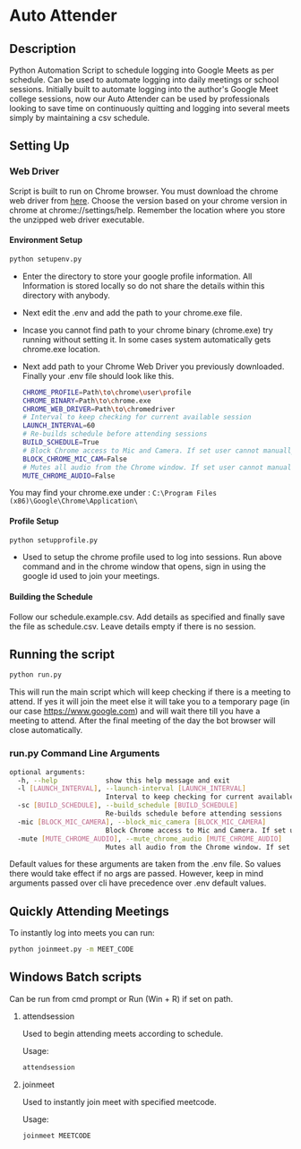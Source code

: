 # Auto Attender

## Description

Python Automation Script to schedule logging into Google Meets as per schedule. Can be used to automate logging into daily meetings or school sessions. Initially built to automate logging into the author's Google Meet college sessions, now our Auto Attender can be used by professionals looking to save time on continuously quitting and logging into several meets simply by maintaining a csv schedule.

## Setting Up

### Web Driver

Script is built to run on Chrome browser. You must download the chrome web driver from [here](https://sites.google.com/a/chromium.org/chromedriver/downloads). Choose the version based on your chrome version in chrome at chrome://settings/help. Remember the location where you store the unzipped web driver executable.

#### Environment Setup

```bash
python setupenv.py
```

- Enter the directory to store your google profile information. All Information is stored locally so do not share the details within this directory with anybody.

- Next edit the .env and add the path to your chrome.exe file.

- Incase you cannot find path to your chrome binary (chrome.exe) try running without setting it. In some cases system automatically gets chrome.exe location.

- Next add path to your Chrome Web Driver you previously downloaded. Finally your .env file should look like this.

  ```bash
  CHROME_PROFILE=Path\to\chrome\user\profile
  CHROME_BINARY=Path\to\chrome.exe
  CHROME_WEB_DRIVER=Path\to\chromedriver
  # Interval to keep checking for current available session
  LAUNCH_INTERVAL=60
  # Re-builds schedule before attending sessions
  BUILD_SCHEDULE=True
  # Block Chrome access to Mic and Camera. If set user cannot manually give access to camera or mic
  BLOCK_CHROME_MIC_CAM=False
  # Mutes all audio from the Chrome window. If set user cannot manually un-mute
  MUTE_CHROME_AUDIO=False
  ```

You may find your chrome.exe under : `C:\Program Files (x86)\Google\Chrome\Application\`

#### Profile Setup

```bash
python setupprofile.py
```

- Used to setup the chrome profile used to log into sessions. Run above command and in the chrome window that opens, sign in using the google id used to join your meetings.

#### Building the Schedule

Follow our schedule.example.csv. Add details as specified and finally save the file as schedule.csv. Leave details empty if there is no session.

## Running the script

```bash
python run.py
```

This will run the main script which will keep checking if there is a meeting to attend. If yes it will join the meet else it will take you to a temporary page (in our case https://www.google.com) and will wait there till you have a meeting to attend. After the final meeting of the day the bot browser will close automatically.

### run.py Command Line Arguments

```bash
optional arguments:
  -h, --help            show this help message and exit
  -l [LAUNCH_INTERVAL], --launch-interval [LAUNCH_INTERVAL]
                        Interval to keep checking for current available session
  -sc [BUILD_SCHEDULE], --build_schedule [BUILD_SCHEDULE]
                        Re-builds schedule before attending sessions
  -mic [BLOCK_MIC_CAMERA], --block_mic_camera [BLOCK_MIC_CAMERA]
                        Block Chrome access to Mic and Camera. If set user cannot manually give access to camera or mic
  -mute [MUTE_CHROME_AUDIO], --mute_chrome_audio [MUTE_CHROME_AUDIO]
                        Mutes all audio from the Chrome window. If set user cannot manually un-mute
```

Default values for these arguments are taken from the .env file. So values there would take effect if no args are passed. However, keep in mind arguments passed over cli have precedence over .env default values.

## Quickly Attending Meetings

To instantly log into meets you can run:

```bash
python joinmeet.py -m MEET_CODE
```

## Windows Batch scripts

Can be run from cmd prompt or Run (Win + R) if set on path.

1. attendsession

   Used to begin attending meets according to schedule.

   Usage:

   ```bash
   attendsession
   ```

2. joinmeet

   Used to instantly join meet with specified meetcode.

   Usage:

   ```bash
   joinmeet MEETCODE
   ```
